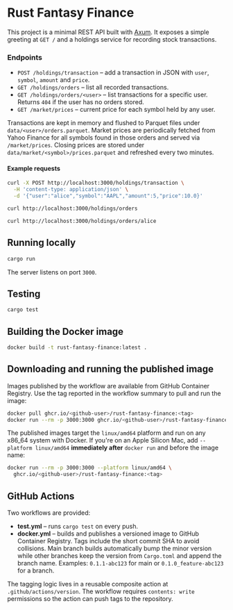 # Rust Fantasy Finance

This project is a minimal REST API built with [Axum](https://github.com/tokio-rs/axum). It exposes a simple greeting at `GET /` and a holdings service for recording stock transactions.

### Endpoints

- `POST /holdings/transaction` – add a transaction in JSON with `user`, `symbol`, `amount` and `price`.
- `GET /holdings/orders` – list all recorded transactions.
- `GET /holdings/orders/<user>` – list transactions for a specific user. Returns `404` if the user has no orders stored.
- `GET /market/prices` – current price for each symbol held by any user.

Transactions are kept in memory and flushed to Parquet files under `data/<user>/orders.parquet`.
Market prices are periodically fetched from Yahoo Finance for all symbols found in those orders and served via `/market/prices`. Closing prices are stored under `data/market/<symbol>/prices.parquet` and refreshed every two minutes.

#### Example requests

```bash
curl -X POST http://localhost:3000/holdings/transaction \
  -H 'content-type: application/json' \
  -d '{"user":"alice","symbol":"AAPL","amount":5,"price":10.0}'

curl http://localhost:3000/holdings/orders

curl http://localhost:3000/holdings/orders/alice
```

## Running locally

```bash
cargo run
```

The server listens on port `3000`.

## Testing

```bash
cargo test
```

## Building the Docker image

```bash
docker build -t rust-fantasy-finance:latest .
```

## Downloading and running the published image

Images published by the workflow are available from GitHub Container Registry.
Use the tag reported in the workflow summary to pull and run the image:

```bash
docker pull ghcr.io/<github-user>/rust-fantasy-finance:<tag>
docker run --rm -p 3000:3000 ghcr.io/<github-user>/rust-fantasy-finance:<tag>
```

The published images target the `linux/amd64` platform and run on any x86_64
system with Docker. If you're on an Apple Silicon Mac, add
`--platform linux/amd64` **immediately after** `docker run` and before the image
name:

```bash
docker run --rm -p 3000:3000 --platform linux/amd64 \
  ghcr.io/<github-user>/rust-fantasy-finance:<tag>
```

## GitHub Actions

Two workflows are provided:

- **test.yml** – runs `cargo test` on every push.
- **docker.yml** – builds and publishes a versioned image to GitHub Container Registry. Tags include the short commit SHA to avoid collisions. Main branch builds automatically bump the minor version while other branches keep the version from `Cargo.toml` and append the branch name. Examples: `0.1.1-abc123` for main or `0.1.0_feature-abc123` for a branch.

The tagging logic lives in a reusable composite action at `.github/actions/version`.
The workflow requires `contents: write` permissions so the action can push tags to the repository.


